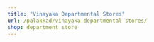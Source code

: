 ```yaml
---
title: "Vinayaka Departmental Stores"
url: /palakkad/vinayaka-departmental-stores/
shop: department store
---
```

